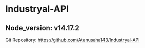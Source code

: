 # Industryal-API
Node_version: v14.17.2
---
Git Repository: https://github.com/Atanusaha143/Industryal-API
